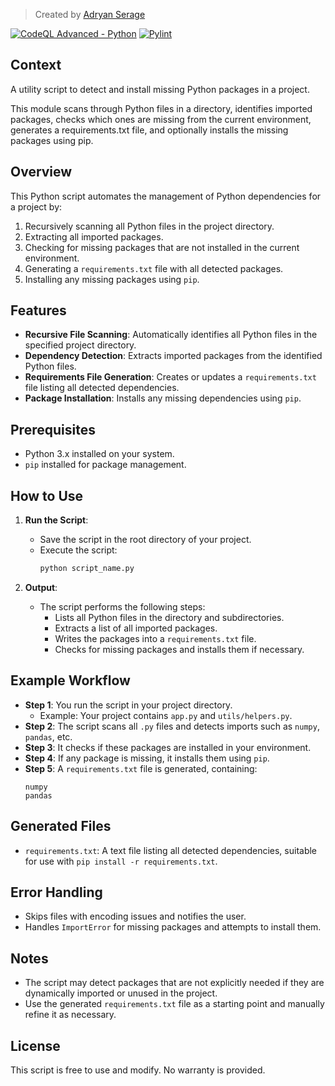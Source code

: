 > Created by [Adryan Serage](https://github.com/adryserage)

[![CodeQL Advanced - Python](https://github.com/Adryan-Serage/missing_modules.py/actions/workflows/codeql.yml/badge.svg)](https://github.com/Adryan-Serage/missing_modules.py/actions/workflows/codeql.yml)
[![Pylint](https://github.com/adryserage/missing_modules.py/actions/workflows/pylint.yml/badge.svg)](https://github.com/adryserage/missing_modules.py/actions/workflows/pylint.yml)

## Context
A utility script to detect and install missing Python packages in a project.

This module scans through Python files in a directory, identifies imported packages,
checks which ones are missing from the current environment, generates a requirements.txt file,
and optionally installs the missing packages using pip.

## Overview
This Python script automates the management of Python dependencies for a project by:
1. Recursively scanning all Python files in the project directory.
2. Extracting all imported packages.
3. Checking for missing packages that are not installed in the current environment.
4. Generating a `requirements.txt` file with all detected packages.
5. Installing any missing packages using `pip`.

## Features
- **Recursive File Scanning**: Automatically identifies all Python files in the specified project directory.
- **Dependency Detection**: Extracts imported packages from the identified Python files.
- **Requirements File Generation**: Creates or updates a `requirements.txt` file listing all detected dependencies.
- **Package Installation**: Installs any missing dependencies using `pip`.

## Prerequisites
- Python 3.x installed on your system.
- `pip` installed for package management.

## How to Use
1. **Run the Script**:
   - Save the script in the root directory of your project.
   - Execute the script:
     ```bash
     python script_name.py
     ```

2. **Output**:
   - The script performs the following steps:
     - Lists all Python files in the directory and subdirectories.
     - Extracts a list of all imported packages.
     - Writes the packages into a `requirements.txt` file.
     - Checks for missing packages and installs them if necessary.

## Example Workflow
- **Step 1**: You run the script in your project directory.
  - Example: Your project contains `app.py` and `utils/helpers.py`.
- **Step 2**: The script scans all `.py` files and detects imports such as `numpy`, `pandas`, etc.
- **Step 3**: It checks if these packages are installed in your environment.
- **Step 4**: If any package is missing, it installs them using `pip`.
- **Step 5**: A `requirements.txt` file is generated, containing:
  ```
  numpy
  pandas
  ```

## Generated Files
- `requirements.txt`: A text file listing all detected dependencies, suitable for use with `pip install -r requirements.txt`.

## Error Handling
- Skips files with encoding issues and notifies the user.
- Handles `ImportError` for missing packages and attempts to install them.

## Notes
- The script may detect packages that are not explicitly needed if they are dynamically imported or unused in the project.
- Use the generated `requirements.txt` file as a starting point and manually refine it as necessary.

## License
This script is free to use and modify. No warranty is provided.

